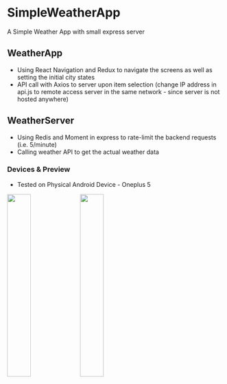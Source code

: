 # SimpleWeatherApp
A Simple Weather App with small express server

## WeatherApp
* Using React Navigation and Redux to navigate the screens as well as setting the initial city states
* API call with Axios to server upon item selection (change IP address in api.js to remote access server in the same network - since server is not hosted anywhere)

## WeatherServer
* Using Redis and Moment in express to rate-limit the backend requests (i.e. 5/minute)
* Calling weather API to get the actual weather data

### Devices & Preview
* Tested on Physical Android Device - Oneplus 5
<div>
<img src="https://user-images.githubusercontent.com/9597150/113522640-4adff880-9570-11eb-9332-5c48ed7e424d.png" width="33%" height="33%">
<img src="https://user-images.githubusercontent.com/9597150/113522641-4ddae900-9570-11eb-8895-2640396f1749.png" width="33%" height="33%">
</div>
